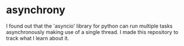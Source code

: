 # asynchrony
I found out that the 'asyncio' library for python can run multiple tasks asynchronously making use of a single thread. I made this repository to track what I learn about it.
